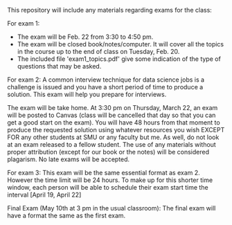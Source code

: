 This repository will include any materials regarding exams for the class:

For exam 1: 
* The exam will be Feb. 22 from 3:30 to 4:50 pm.  
* The exam will be closed book/notes/computer. It will cover all the topics in the course up to the end of class on Tuesday, Feb. 20. 
* The included file 'exam1_topics.pdf' give some indication
of the type of questions that may be asked.


For exam 2:
A common interview technique for data science jobs is a challenge is issued and you have a short period of time to produce a solution. This exam will help you prepare for interviews.

The exam will be take home.  At 3:30 pm on Thursday, March 22, an exam will be posted to Canvas (class will be cancelled that day so that you can get a good start on the exam).  You will have 48 hours from that moment to produce the requested solution using whatever resources you wish EXCEPT FOR any other students at SMU or any faculty but me.  As well, do not look at an exam released to a fellow student.  The use of any materials without proper attribution (except for our book or the notes) will be considered plagarism.  No late exams will be accepted.

For exam 3:
This exam will be the same essential format as exam 2.  However the time limit will be 24 hours.  To make up for this shorter time window, each person will be able to schedule their exam start time the interval [April 19, April 22]

Final Exam (May 10th at 3 pm in the usual classroom):
The final exam will have a format the same as the first exam.
